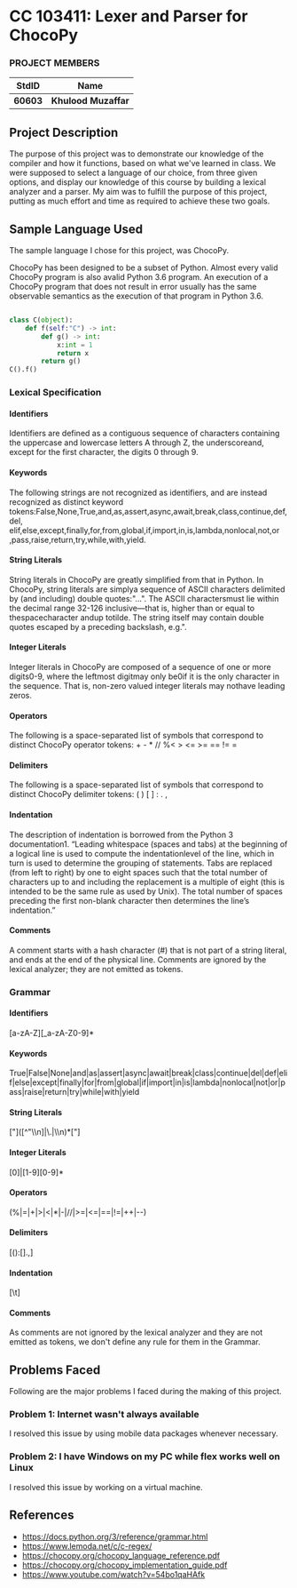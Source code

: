 # CC 103411: Lexer and Parser for ChocoPy #
<!-- Replace XX with your course ID-->
### PROJECT MEMBERS ###
StdID | Name
------------ | -------------
**60603** | **Khulood Muzaffar** <!--this is the group leader in bold-->
<!-- Replace name and student ids with acutally group member names and ids-->
## Project Description ##
The purpose of this project was to demonstrate our knowledge of the compiler and how it functions, based on what we've learned in class. 
We were supposed to select a language of our choice, from three given options, and display our knowledge of this course by building a lexical analyzer and a parser.
My aim was to fulfill the purpose of this project, putting as much effort and time as required to achieve these two goals.

## Sample Language Used ##
The sample language I chose for this project, was ChocoPy.

ChocoPy has been designed to be a subset of Python.  Almost every valid ChocoPy program is also avalid Python 3.6 program.  An execution of a ChocoPy program that does not result in error usually has the same observable semantics as the execution of that program in Python 3.6. 
```Python

class C(object):
	def f(self:"C") -> int:
		def g() -> int:
			x:int = 1
			return x
		return g()
C().f()
```
### Lexical Specification ###
#### Identifiers ####
Identifiers are defined as a contiguous sequence of characters containing the uppercase and lowercase letters A through Z, the underscoreand, except for the first character, the digits 0 through 9.

#### Keywords ####
The following strings are not recognized as identifiers, and are instead recognized as distinct keyword tokens:False,None,True,and,as,assert,async,await,break,class,continue,def,del,
elif,else,except,finally,for,from,global,if,import,in,is,lambda,nonlocal,not,or
,pass,raise,return,try,while,with,yield.

#### String Literals ####
String literals in ChocoPy are greatly simplified from that in Python.  In ChocoPy, string literals are simplya sequence of ASCII characters delimited by (and including) double quotes:"...".  The ASCII charactersmust lie within the decimal range 32-126 inclusive—that is, higher than or equal to thespacecharacter andup totilde.  The string itself may contain double quotes escaped by a preceding backslash, e.g.\".

#### Integer Literals ####
Integer literals in ChocoPy are composed of a sequence of one or more digits0-9, where the leftmost digitmay only be0if it is the only character in the sequence.  That is, non-zero valued integer literals may nothave leading zeros.

#### Operators ####
The following is a space-separated list of symbols that correspond to distinct ChocoPy operator tokens: + - * // %< > <= >= == != = 

#### Delimiters ####
The following is a space-separated list of symbols that correspond to distinct ChocoPy delimiter tokens:
( ) [ ] : . ,

#### Indentation ####
The description of indentation is borrowed from the Python 3 documentation1. “Leading whitespace (spaces and tabs) at the beginning of a logical line is used to compute the indentationlevel of the line, which in turn is used to determine the grouping of statements.  Tabs are replaced (from left to right) by one to eight spaces such that the total number of characters up to and including the replacement is a multiple of eight (this is intended to be the same rule as used by Unix).  The total number of spaces preceding the first non-blank character then determines the line’s indentation.”

#### Comments ####
A comment starts with a hash character (#) that is not part of a string literal, and ends at the end of the physical line. 
Comments are ignored by the lexical analyzer; they are not emitted as tokens.

### Grammar ###
#### Identifiers ####
[a-zA-Z][_a-zA-Z0-9]*

#### Keywords ####
True|False|None|and|as|assert|async|await|break|class|continue|del|def|elif|else|except|finally|for|from|global|if|import|in|is|lambda|nonlocal|not|or|pass|raise|return|try|while|with|yield

#### String Literals ####
["]\([^"\\\n]|\\.|\\\n)*["] 

#### Integer Literals ####
[0]|[1-9][0-9]*

#### Operators ####
(\%|\=|\+|\>|\<|\*|\-|\/\/|>=|<=|==|!=|\++|--)

#### Delimiters ####
[():\[\].,]

#### Indentation ####
[\t]

#### Comments ####
As comments are not ignored by the lexical analyzer and they are not emitted as tokens, we don't define any rule for them in the Grammar.

## Problems Faced ##
Following are the major problems I faced during the making of this project.

### Problem 1: Internet wasn't always available ###
I resolved this issue by using mobile data packages whenever necessary. 

### Problem 2: I have Windows on my PC while flex works well on Linux ###
I resolved this issue by working on a virtual machine. 

## References ##
- https://docs.python.org/3/reference/grammar.html
- https://www.lemoda.net/c/c-regex/
- https://chocopy.org/chocopy_language_reference.pdf
- https://chocopy.org/chocopy_implementation_guide.pdf
- https://www.youtube.com/watch?v=54bo1qaHAfk 

